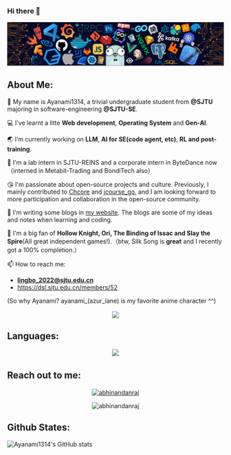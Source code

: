### Hi there 👋

![image](./assets/Programming.png)

## **About Me:**

🔭 My name is Ayanami1314, a trivial undergraduate student from **@SJTU** majoring in software-engineering **@SJTU-SE**.

💻 I’ve learnt a litte **Web development**, **Operating System** and **Gen-AI**.

🌏 I’m currently working on **LLM**, **AI for SE(code agent, etc)**, **RL and post-training**.

👀 I'm a lab intern in SJTU-REINS and a corporate intern in ByteDance now（interned in Metabit-Trading and BondiTech also）

😘 I'm passionate about open-source projects and culture. Previously, I mainly contributed to [Chcore](https://github.com/SJTU-IPADS/OS-Course-Lab) and [jcourse_go](https://github.com/SJTU-jCourse/jcourse_go), and I am looking forward to more participation and collaboration in the open-source community.

📒 I'm writing some blogs in <a href="https://ayanami1314.github.io/">my website</a>. The blogs are some of my ideas and notes when learning and coding.

📜 I'm a big fan of **Hollow Knight, Ori, The Binding of Issac and Slay the Spire**(All great independent games!).（btw, Silk Song is **great** and I recently got a 100% completion.）

📫 How to reach me:
- **lingbo_2022@sjtu.edu.cn**
- https://dsl.sjtu.edu.cn/members/52

(So why Ayanami? ayanami_(azur_lane) is my favorite anime character ^^)

<p align="center">
   <img align="center" src="https://github-readme-streak-stats.herokuapp.com/?user=Ayanami1314&theme=radical&hide_border=true"/>
</p>

## **Languages:**

<p align="center">
  <a href="https://skillicons.dev">
    <img src="https://skillicons.dev/icons?i=c,cpp,go,java,python,ts" />
  </a>
</p>

## **Reach out to me:** ️

<p align="center">
<a href="https://Ayanami1314.github.io" target="_blank"><img align="center" src="https://img.shields.io/badge/Website-3b5998?style=flat-square&logo=google-chrome&logoColor=white" alt="abhinandanraj" /></a>
<p align="center"> <img src="https://komarev.com/ghpvc/?username=Ayanami1314&label=Visitors&color=0088cc&style=flat-square" alt="abhinandanraj" /> </p>


## **Github States:**

![Ayanami1314's GitHub stats](https://github-readme-stats.vercel.app/api?username=Ayanami1314&show_icons=true&bg_color=00000000)


